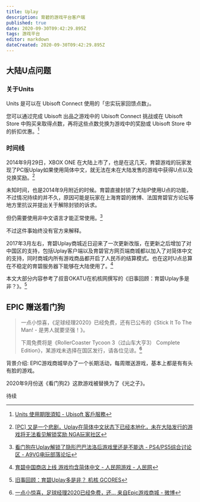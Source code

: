 ```yaml
---
title: Uplay
description: 育碧的游戏平台客户端
published: true
date: 2020-09-30T09:42:29.895Z
tags: 游戏平台
editor: markdown
dateCreated: 2020-09-30T09:42:29.895Z
---
```


大陆U点问题
-----------

### 关于Units

Units 是可以在 Ubisoft Connect 使用的「忠实玩家回馈点数」。

您可以通过完成 Ubisoft 出品之游戏中的 Ubisoft Connect 挑战或在 Ubisoft Store 中购买来取得点数，再将这些点数兑换为游戏中的奖励或 Ubisoft Store 中的折扣优惠。[^up_supunit]

[^up_supunit]: [Units 使用期限須知 - Ubisoft 客戶服務](https://archive.is/cjBxC "https://support.ubisoft.com/zh-HK/Article/000065718")

### 时间线

2014年9月29日，XBOX ONE 在大陆上市了，也是在这几天，育碧游戏的玩家发现了PC版Uplay如果使用简体中文，就无法在未在大陆发售的游戏中获得U点以及兑换奖励。[^up_pns]

[^up_pns]: [[PC] 又是一个悲剧，Uplay在简体中文状态下已经本地化，未在大陆发行的游戏将无法看见解锁奖励 NGA玩家社区](https://web.archive.org/web/20200930091648/https://webcache.googleusercontent.com/search?q=cache:O2WCrIebToAJ:https://bbs.nga.cn/read.php%3Ftid%3D7393860)

未知时间，也是2014年9月附近的时候。育碧直接封锁了大陆IP使用U点的功能，不过情况持续的并不久，原因可能是玩家在上海育碧的微博、法国育碧官方论坛等地方里抗议并提出关于解除封锁的诉求。

但仍需要使用非中文语言才能正常使用。[^up_9ip]

[^up_9ip]: [看门狗在Uplay解锁了隐形巴巴法洛后游戏里还是不能选 - PS4/PS5综合讨论区 - A9VG电玩部落论坛](https://web.archive.org/web/20200930091738/https://bbs.a9vg.com/thread-4267952-1-1.html)

不过这件事始终没有官方来解释。

2017年3月左右，育碧Uplay商城近日迎来了一次更新改版，在更新之后增加了对中国区的支持，包括Uplay客户端以及育碧官方网页端商城都以加入了对简体中文的支持，同时商城内所有游戏商品都开启了人民币的结算模式。也在这时U点总算在不稳定的育碧服务器下能够在大陆使用了。[^up_mic]

[^up_mic]: [育碧中国商店上线 游戏均含简体中文 - 人民网游戏 - 人民网](https://web.archive.org/web/20210108084232/http://game.people.com.cn/n1/2017/0310/c218877-29135513.html)

本文大部分内容参考了叔音OKATU在机核网撰写的《旧事回顾：育碧Uplay多是非？》。[^up_gcores]

[^up_gcores]: [旧事回顾：育碧Uplay多是非？ 机核 GCORES](https://archive.is/KsGcP "https://www.gcores.com/articles/116458")

EPIC 赠送看门狗
---------------

> 一点小惊喜，《足球经理2020》已经免费，还有已公布的《Stick It To The Man! - 是男人就要坚强！》。
>
> 下周免费将是《RollerCoaster Tycoon 3（过山车大亨3） Complete Edition》，某游戏未选择在国区发行，请各位见谅。[^epic17]

[^epic17]: [一点小惊喜，足球经理2020已经免费，还... 来自Epic游戏商城 - 微博](https://archive.is/sKsMe "https://weibo.com/7287111107/Jl6ivB2Yq")

背景介绍: EPIC游戏商城举办了一个长期活动，每周赠送游戏，基本上都是有有头有脸的游戏。

2020年9月份送《看门狗2》这款游戏被替换为了《光之子》。

待续
